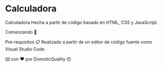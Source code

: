 # Calculadora

Calculadora
  Hecha a partir de código basado en HTML, CSS y JavaScript.

Comenzando 🚀




Pre-requisitos 📋
  Realizado a partir de  un editor de código fuente como Visual Studio Code.
  




⌨️ con ❤️ por DomoticQuality 😊
